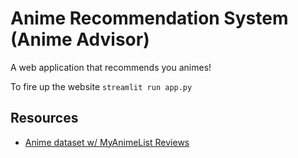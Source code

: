 # Anime Recommendation System (Anime Advisor)

A web application that recommends you animes!


To fire up the website
`streamlit run app.py `


## Resources
- [Anime dataset w/ MyAnimeList Reviews](https://www.kaggle.com/datasets/marlesson/myanimelist-dataset-animes-profiles-reviews)

